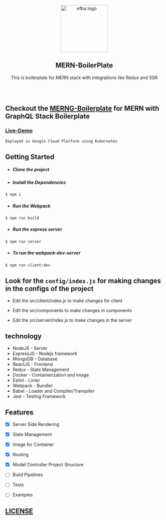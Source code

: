 <p align="center">
  
  <img alt="efba logo" src="https://i.ibb.co/T42LYgn/MERNG-1.png" width="150px" />
</p>

<h2 align="center">MERN-BoilerPlate</h2>
<p align="center">
  This is boilerplate for MERN stack with integrations like Redux and SSR 
</p>
<br><br>



 ## Checkout the  [MERNG-Boilerplate](https://github.com/anikethsaha/MERNG-BoilerPlate) for MERN with GraphQL Stack Boilerplate

### [Live-Demo](http://35.200.248.52:5000/#/)
```bash
Deployed in Google Cloud Platform using Kubernetes 
```
## Getting Started
- ##### Clone the project
- ##### Install the Dependencies
```bash
$ npm i
```
- ##### Run the Webpack
```bash
$ npm run build
```
- ##### Run the express server
```bash
$ npm run server
```
- ##### To run the webpack-dev-server 
```bash
$ npm run client:dev
```



## Look for the `config/index.js` for making changes in the configs of the project
- Edit the src/client/index.js to make changes for client

- Edit the src/components to make changes in components

- Edit the src/server/index.js to make changes in the server



## technology
- NodeJS - Server
- ExpressJS - Nodejs framework
- MongoDB - Database
- ReactJS - Frontend
- Redux - State Management
- Docker - Containerization and image 
- Eslint - Linter
- Webpack - Bundler
- Babel - Loader and Compiler/Transpiler
- Jest - Testing Framework


## Features
- [x] Server Side Rendering
- [x] State Management
- [x] Image for Container
- [x] Routing
- [x] Model Controller Project Structure
- [ ] Build Pipelines
- [ ] Tests
- [ ] Examples


## [LICENSE](https://github.com/anikethsaha/MERNG-BoilerPlate/blob/master/LICENSE)

